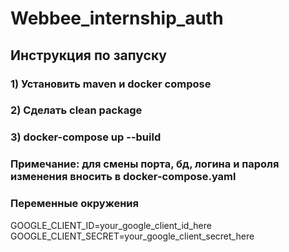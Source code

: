 # Webbee_internship_auth

## Инструкция по запуску
### 1) Установить maven и docker compose
### 2) Сделать clean package
### 3) docker-compose up --build
### Примечание: для смены порта, бд, логина и пароля изменения вносить в docker-compose.yaml

### Переменные окружения
GOOGLE_CLIENT_ID=your_google_client_id_here
GOOGLE_CLIENT_SECRET=your_google_client_secret_here

